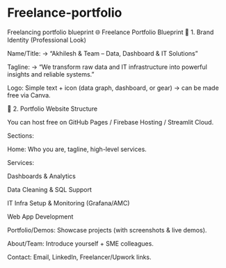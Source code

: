 # Freelance-portfolio
Freelancing portfolio blueprint
🌐 Freelance Portfolio Blueprint
🔹 1. Brand Identity (Professional Look)

Name/Title:
→ “Akhilesh & Team – Data, Dashboard & IT Solutions”

Tagline:
→ “We transform raw data and IT infrastructure into powerful insights and reliable systems.”

Logo: Simple text + icon (data graph, dashboard, or gear) → can be made free via Canva.

🔹 2. Portfolio Website Structure

You can host free on GitHub Pages / Firebase Hosting / Streamlit Cloud.

Sections:

Home: Who you are, tagline, high-level services.

Services:

Dashboards & Analytics

Data Cleaning & SQL Support

IT Infra Setup & Monitoring (Grafana/AMC)

Web App Development

Portfolio/Demos: Showcase projects (with screenshots & live demos).

About/Team: Introduce yourself + SME colleagues.

Contact: Email, LinkedIn, Freelancer/Upwork links.
